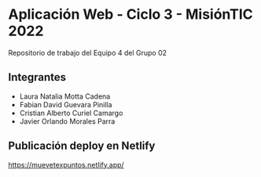 # Aplicación Web - Ciclo 3 - MisiónTIC 2022

Repositorio de trabajo del Equipo 4 del Grupo 02 

## Integrantes
* Laura Natalia Motta Cadena
* Fabian David Guevara Pinilla
* Cristian Alberto Curiel Camargo
* Javier Orlando Morales Parra 

## Publicación deploy en Netlify
https://muevetexpuntos.netlify.app/
